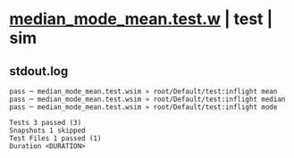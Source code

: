 # [median_mode_mean.test.w](../../../../../../examples/tests/sdk_tests/math/median_mode_mean.test.w) | test | sim

## stdout.log
```log
pass ─ median_mode_mean.test.wsim » root/Default/test:inflight mean  
pass ─ median_mode_mean.test.wsim » root/Default/test:inflight median
pass ─ median_mode_mean.test.wsim » root/Default/test:inflight mode  

Tests 3 passed (3)
Snapshots 1 skipped
Test Files 1 passed (1)
Duration <DURATION>
```

